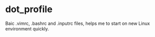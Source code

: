 # dot_profile
Baic .vimrc, .bashrc and .inputrc files, helps me to start on new Linux environment quickly.
